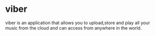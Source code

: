 # viber
viber is an application that allows you to upload,store and play all your music from the cloud  and can access from anywhere 
in the world.
